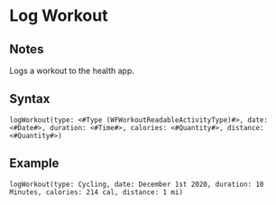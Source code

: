 # Log Workout
## Notes
Logs a workout to the health app.
## Syntax
```
logWorkout(type: <#Type (WFWorkoutReadableActivityType)#>, date: <#Date#>, duration: <#Time#>, calories: <#Quantity#>, distance: <#Quantity#>)
```
## Example
```
logWorkout(type: Cycling, date: December 1st 2020, duration: 10 Minutes, calories: 214 cal, distance: 1 mi)
```